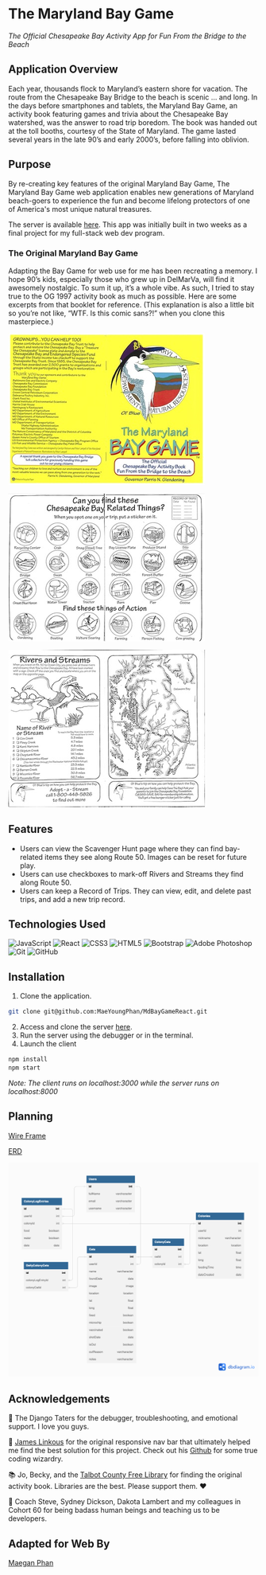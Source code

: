 # The Maryland Bay Game

*The Official Chesapeake Bay Activity App for Fun From the Bridge to the Beach*

## Application Overview

Each year, thousands flock to Maryland’s eastern shore for vacation. The route from the Chesapeake Bay Bridge to the beach is scenic … and long. In the days before smartphones and tablets, the Maryland Bay Game, an activity book featuring games and trivia about the Chesapeake Bay watershed, was the answer to road trip boredom. The book was handed out at the toll booths, courtesy of the State of Maryland.
The game lasted several years in the late 90’s and early 2000’s, before falling into oblivion. 

## Purpose

By re-creating key features of the original Maryland Bay Game, The Maryland Bay Game web application enables new generations of Maryland beach-goers to experience the fun and become lifelong protectors of one of America's most unique natural treasures.

The server is available [here](https://github.com/MaeYoungPhan/md-bay-game-server). This app was initially built in two weeks as a final project for my full-stack web dev program.

### The Original Maryland Bay Game

Adapting the Bay Game for web use for me has been recreating a memory. I hope 90’s kids, especially those who grew up in DelMarVa, will find it awesomely nostalgic. To sum it up, it’s a whole vibe. As such, I tried to stay true to the OG 1997 activity book as much as possible. Here are some excerpts from that booklet for reference. (This explanation is also a little bit so you’re not like, “WTF. Is this comic sans?!” when you clone this masterpiece.)

![Cover Page](https://github.com/MaeYoungPhan/MdBayGameReact/blob/main/BayGameCover.jpg)

![Scavenger Hunt](https://github.com/MaeYoungPhan/MdBayGameReact/blob/main/ScavengerHunt.JPG)

![Rivers and Streams](https://github.com/MaeYoungPhan/MdBayGameReact/blob/main/RiversStreams.JPG)

## Features

* Users can view the Scavenger Hunt page where they can find bay-related items they see along Route 50. Images can be reset for future play.
* Users can use checkboxes to mark-off Rivers and Streams they find along Route 50.
* Users can keep a Record of Trips. They can view, edit, and delete past trips, and add a new trip record.

## Technologies Used

![JavaScript](https://img.shields.io/badge/javascript-%23323330.svg?style=for-the-badge&logo=javascript&logoColor=%23F7DF1E) ![React](https://img.shields.io/badge/react-%2320232a.svg?style=for-the-badge&logo=react&logoColor=%2361DAFB) ![CSS3](https://img.shields.io/badge/css3-%231572B6.svg?style=for-the-badge&logo=css3&logoColor=white) ![HTML5](https://img.shields.io/badge/html5-%23E34F26.svg?style=for-the-badge&logo=html5&logoColor=white) 
![Bootstrap](https://img.shields.io/badge/bootstrap-%23563D7C.svg?style=for-the-badge&logo=bootstrap&logoColor=white)
![Adobe Photoshop](https://img.shields.io/badge/adobe%20photoshop-%2331A8FF.svg?style=for-the-badge&logo=adobe%20photoshop&logoColor=white)
![Git](https://img.shields.io/badge/git-%23F05033.svg?style=for-the-badge&logo=git&logoColor=white)
![GitHub](https://img.shields.io/badge/github-%23121011.svg?style=for-the-badge&logo=github&logoColor=white)

## Installation

1. Clone the application.

```bash
git clone git@github.com:MaeYoungPhan/MdBayGameReact.git
```
2. Access and clone the server [here](https://github.com/MaeYoungPhan/md-bay-game-server).
4. Run the server using the debugger or in the terminal.
3. Launch the client
```bash
npm install
npm start
```
*Note: The client runs on localhost:3000 while the server runs on localhost:8000*

## Planning

[Wire Frame](https://miro.com/app/board/uXjVMf-viFw=/?share_link_id=976673193824)

[ERD](https://github.com/MaeYoungPhan/MdBayGameReact/blob/main/2023-MVP-BayGameERD.png)

![](https://github.com/MaeYoungPhan/cats-I-know/blob/main/CatsIKnow.png)

## Acknowledgements

🥔 The Django Taters for the debugger, troubleshooting, and emotional support. I love you guys.

🧙 [James Linkous](https://github.com/JLinkous15) for the original responsive nav bar that ultimately helped me find the best solution for this project. Check out his [Github](https://github.com/JLinkous15) for some true coding wizardry. 

📚 Jo, Becky, and the [Talbot County Free Library](http://www.tcfl.org/) for finding the original activity book. Libraries are the best. Please support them. ♥️

🐐 Coach Steve, Sydney Dickson, Dakota Lambert and my colleagues in Cohort 60 for being badass human beings and teaching us to be developers. 

## Adapted for Web By

[Maegan Phan](https://www.linkedin.com/in/maeyoungphan/)
